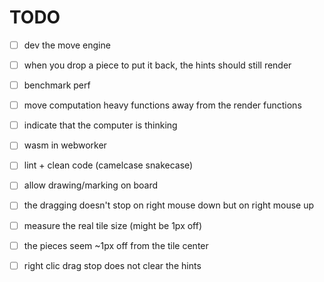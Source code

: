 # TODO

- [ ] dev the move engine


- [ ] when you drop a piece to put it back, the hints should still render


- [ ] benchmark perf


- [ ] move computation heavy functions away from the render functions


- [ ] indicate that the computer is thinking


- [ ] wasm in webworker


- [ ] lint + clean code (camelcase snakecase)


- [ ] allow drawing/marking on board


- [ ] the dragging doesn't stop on right mouse down but on right mouse up


- [ ] measure the real tile size (might be 1px off)


- [ ] the pieces seem ~1px off from the tile center


- [ ] right clic drag stop does not clear the hints
